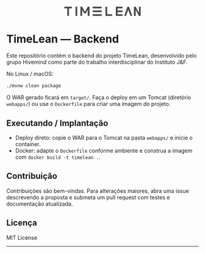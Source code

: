 <p align="center">
	<img src="src/main/webapp/img/icons/branding/TIMELEAN%20%28black%29.png" alt="Hivemind" width="200" />
</p>

# TimeLean — Backend

Este repositório contém o backend do projeto TimeLean, desenvolvido pelo grupo Hivemind como parte do trabalho interdisciplinar do Instituto J&F.

No Linux / macOS:

```bash
./mvnw clean package
```

O WAR gerado ficará em `target/`. Faça o deploy em um Tomcat (diretório `webapps/`) ou use o `Dockerfile` para criar uma imagem do projeto.

## Executando / Implantação

- Deploy direto: copie o WAR para o Tomcat na pasta `webapps/` e inicie o container.
- Docker: adapte o `Dockerfile` conforme ambiente e construa a imagem com `docker build -t timelean .`.

## Contribuição

Contribuições são bem-vindas. Para alterações maiores, abra uma issue descrevendo a proposta e submeta um pull request com testes e documentação atualizada.

## Licença

MIT License

---